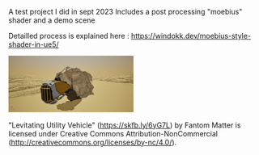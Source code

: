 A test project I did in sept 2023
Includes a post processing "moebius" shader and a demo scene

Detailled process is explained here : https://windokk.dev/moebius-style-shader-in-ue5/

<img src="ScreenShot00000.png" width="49%"/>

"Levitating Utility Vehicle" (https://skfb.ly/6yG7L) by Fantom Matter is licensed under Creative Commons Attribution-NonCommercial (http://creativecommons.org/licenses/by-nc/4.0/).
